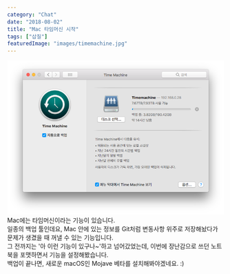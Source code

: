 ```yaml
---
category: "Chat"
date: "2018-08-02"
title: "Mac 타임머신 시작"
tags: ["삽질"]
featuredImage: "images/timemachine.jpg"
---
```


![타임머신](images/timemachine.png)
Mac에는 타임머신이라는 기능이 있습니다.  
일종의 백업 툴인데요, Mac 안에 있는 정보를 Git처럼 변동사항 위주로 저장해놨다가 문제가 생겼을 때 꺼낼 수 있는 기능입니다.  
그 전까지는 '아 이런 기능이 있구나~'하고 넘어갔었는데, 이번에 장난감으로 쓰던 노트북을 포맷하면서 기능을 설정해봤습니다.  
백업이 끝나면, 새로운 macOS인 Mojave 베타를 설치해봐야겠네요. :)
